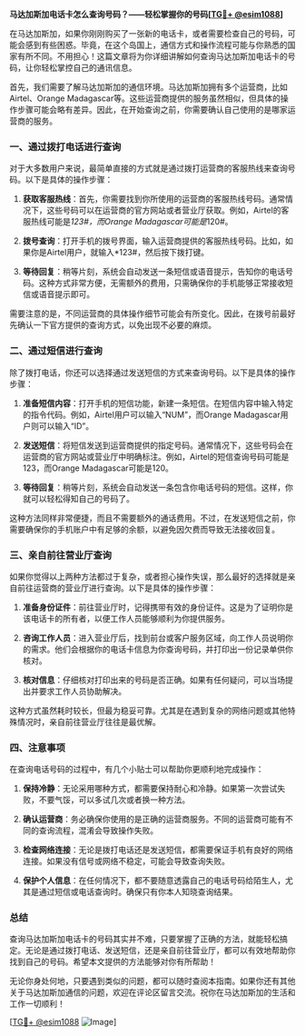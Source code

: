 **马达加斯加电话卡怎么查询号码？——轻松掌握你的号码[[TG💪+ @esim1088](https://t.me/s/esim1088)]**

在马达加斯加，如果你刚刚购买了一张新的电话卡，或者需要检查自己的号码，可能会感到有些困惑。毕竟，在这个岛国上，通信方式和操作流程可能与你熟悉的国家有所不同。不用担心！这篇文章将为你详细讲解如何查询马达加斯加电话卡的号码，让你轻松掌控自己的通讯信息。

首先，我们需要了解马达加斯加的通信环境。马达加斯加拥有多个运营商，比如Airtel、Orange Madagascar等。这些运营商提供的服务虽然相似，但具体的操作步骤可能会略有差异。因此，在开始查询之前，你需要确认自己使用的是哪家运营商的服务。

### 一、通过拨打电话进行查询

对于大多数用户来说，最简单直接的方式就是通过拨打运营商的客服热线来查询号码。以下是具体的操作步骤：

1. **获取客服热线**：首先，你需要找到你所使用的运营商的客服热线号码。通常情况下，这些号码可以在运营商的官方网站或者营业厅获取。例如，Airtel的客服热线可能是*123#，而Orange Madagascar可能是*120#。

2. **拨号查询**：打开手机的拨号界面，输入运营商提供的客服热线号码。比如，如果你是Airtel用户，就输入*123#，然后按下拨打键。

3. **等待回复**：稍等片刻，系统会自动发送一条短信或语音提示，告知你的电话号码。这种方式非常方便，无需额外的费用，只需确保你的手机能够正常接收短信或语音提示即可。

需要注意的是，不同运营商的具体操作细节可能会有所变化。因此，在拨号前最好先确认一下官方提供的查询方式，以免出现不必要的麻烦。

### 二、通过短信进行查询

除了拨打电话，你还可以选择通过发送短信的方式来查询号码。以下是具体的操作步骤：

1. **准备短信内容**：打开手机的短信功能，新建一条短信。在短信内容中输入特定的指令代码。例如，Airtel用户可以输入“NUM”，而Orange Madagascar用户则可以输入“ID”。

2. **发送短信**：将短信发送到运营商提供的指定号码。通常情况下，这些号码会在运营商的官方网站或营业厅中明确标注。例如，Airtel的短信查询号码可能是123，而Orange Madagascar可能是120。

3. **等待回复**：稍等片刻，系统会自动发送一条包含你电话号码的短信。这样，你就可以轻松得知自己的号码了。

这种方法同样非常便捷，而且不需要额外的通话费用。不过，在发送短信之前，你需要确保你的手机账户中有足够的余额，以避免因欠费而导致无法接收回复。

### 三、亲自前往营业厅查询

如果你觉得以上两种方法都过于复杂，或者担心操作失误，那么最好的选择就是亲自前往运营商的营业厅进行查询。以下是具体的操作步骤：

1. **准备身份证件**：前往营业厅时，记得携带有效的身份证件。这是为了证明你是该电话卡的所有者，以便工作人员能够顺利为你提供服务。

2. **咨询工作人员**：进入营业厅后，找到前台或客户服务区域，向工作人员说明你的需求。他们会根据你的电话卡信息为你查询号码，并打印出一份记录单供你核对。

3. **核对信息**：仔细核对打印出来的号码是否正确。如果有任何疑问，可以当场提出并要求工作人员协助解决。

这种方式虽然耗时较长，但最为稳妥可靠。尤其是在遇到复杂的网络问题或其他特殊情况时，亲自前往营业厅往往是最优解。

### 四、注意事项

在查询电话号码的过程中，有几个小贴士可以帮助你更顺利地完成操作：

1. **保持冷静**：无论采用哪种方式，都需要保持耐心和冷静。如果第一次尝试失败，不要气馁，可以多试几次或者换一种方法。

2. **确认运营商**：务必确保你使用的是正确的运营商服务。不同的运营商可能有不同的查询流程，混淆会导致操作失败。

3. **检查网络连接**：无论是拨打电话还是发送短信，都需要保证手机有良好的网络连接。如果没有信号或网络不稳定，可能会导致查询失败。

4. **保护个人信息**：在任何情况下，都不要随意透露自己的电话号码给陌生人，尤其是通过短信或电话查询时。确保只有你本人知晓查询结果。

### 总结

查询马达加斯加电话卡的号码其实并不难，只要掌握了正确的方法，就能轻松搞定。无论是通过拨打电话、发送短信，还是亲自前往营业厅，都可以有效地帮助你找到自己的号码。希望本文提供的方法能够对你有所帮助！

无论你身处何地，只要遇到类似的问题，都可以随时查阅本指南。如果你还有其他关于马达加斯加通信的问题，欢迎在评论区留言交流。祝你在马达加斯加的生活和工作一切顺利！

[[TG💪+ @esim1088](https://t.me/s/esim1088) ![Image](https://i.postimg.cc/4NQfJmqS/Snipaste-2025-05-13-00-14-12.png)]